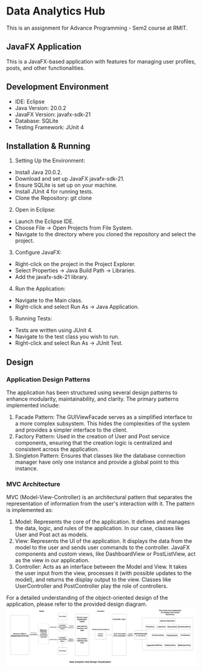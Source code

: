 # Data Analytics Hub
This is an assignment for Advance Programming - Sem2 course at RMIT.

## JavaFX Application
This is a JavaFX-based application with features for managing user profiles, posts, and other functionalities.

## Development Environment
- IDE: Eclipse
- Java Version: 20.0.2
- JavaFX Version: javafx-sdk-21
- Database: SQLite
- Testing Framework: JUnit 4

## Installation & Running

1. Setting Up the Environment:
- Install Java 20.0.2.
- Download and set up JavaFX javafx-sdk-21.
- Ensure SQLite is set up on your machine.
- Install JUnit 4 for running tests.
- Clone the Repository: git clone <repository-url>

2. Open in Eclipse:
- Launch the Eclipse IDE.
- Choose File -> Open Projects from File System.
- Navigate to the directory where you cloned the repository and select the project.

3. Configure JavaFX:
- Right-click on the project in the Project Explorer.
- Select Properties -> Java Build Path -> Libraries.
- Add the javafx-sdk-21 library.

4. Run the Application:
- Navigate to the Main class.
- Right-click and select Run As -> Java Application.

5. Running Tests:
- Tests are written using JUnit 4.
- Navigate to the test class you wish to run.
- Right-click and select Run As -> JUnit Test.

## Design
### Application Design Patterns
The application has been structured using several design patterns to enhance modularity, maintainability, and clarity. The primary patterns implemented include:
1. Facade Pattern: The GUIViewFacade serves as a simplified interface to a more complex subsystem. This hides the complexities of the system and provides a simpler interface to the client.
2. Factory Pattern: Used in the creation of User and Post service components, ensuring that the creation logic is centralized and consistent across the application.
3. Singleton Pattern: Ensures that classes like the database connection manager have only one instance and provide a global point to this instance.
### MVC Architecture
MVC (Model-View-Controller) is an architectural pattern that separates the representation of information from the user's interaction with it. The pattern is implemented as:
1. Model: Represents the core of the application. It defines and manages the data, logic, and rules of the application. In our case, classes like User and Post act as models.
2. View: Represents the UI of the application. It displays the data from the model to the user and sends user commands to the controller. JavaFX components and custom views, like DashboardView or PostListView, act as the view in our application.
3. Controller: Acts as an interface between the Model and View. It takes the user input from the view, processes it (with possible updates to the model), and returns the display output to the view. Classes like UserController and PostController play the role of controllers.

For a detailed understanding of the object-oriented design of the application, please refer to the provided design diagram. 
![Alt text](<AP ASS2 - Page 5.png>)
